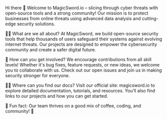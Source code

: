 Hi there 👋
Welcome to MagicSword.io – slicing through cyber threats with open-source tools and a strong community! Our mission is to protect businesses from online threats using advanced data analysis and cutting-edge security solutions.

🙋‍♀️ What are we all about?
At MagicSword, we build open-source security tools that help thousands of users safeguard their systems against evolving internet threats. Our projects are designed to empower the cybersecurity community and create a safer digital future.

🌈 How can you get involved?
We encourage contributions from all skill levels! Whether it's bug fixes, feature requests, or new ideas, we welcome you to collaborate with us. Check out our open issues and join us in making security stronger for everyone.

👩‍💻 Where can you find our docs?
Visit our official site: magicsword.io to explore detailed documentation, tutorials, and resources. You’ll also find links to our projects and how you can get started.

🍿 Fun fact:
Our team thrives on a good mix of coffee, coding, and community! 🥷
